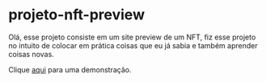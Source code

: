 # projeto-nft-preview

Olá, esse projeto consiste em um site preview de um NFT, fiz esse projeto no intuito de colocar em prática coisas que 
eu já sabia e também aprender coisas novas.

Clique [aqui](https://plgvs.github.io/projeto-nft-preview/) para uma demonstração.
